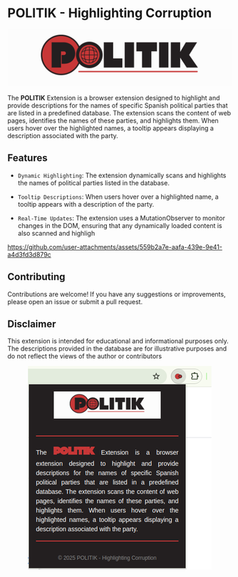 # POLITIK - Highlighting Corruption

![alt text](extension/logos/logo.png)


The **POLITIK** Extension is a browser extension designed to highlight and provide descriptions for the names of specific Spanish political parties that are listed in a predefined database. The extension scans the content of web pages, identifies the names of these parties, and highlights them. When users hover over the highlighted names, a tooltip appears displaying a description associated with the party.

## Features

- ```Dynamic Highlighting```: The extension dynamically scans and highlights the names of political parties listed in the database.

- ```Tooltip Descriptions```: When users hover over a highlighted name, a tooltip appears with a description of the  party.

- ```Real-Time Updates```: The extension uses a MutationObserver to monitor changes in the DOM, ensuring that any dynamically loaded content is also scanned and highligh

<p align="center">
  

https://github.com/user-attachments/assets/559b2a7e-aafa-439e-9e41-a4d3fd3d879c


</p>

## Contributing

Contributions are welcome! If you have any suggestions or improvements, please open an issue or submit a pull request.

## Disclaimer

This extension is intended for educational and informational purposes only. The descriptions provided in the database are for illustrative purposes and do not reflect the views of the author or contributors


<p align="center">
  <img src="screenshot.png" alt="Alt text">
</p>
